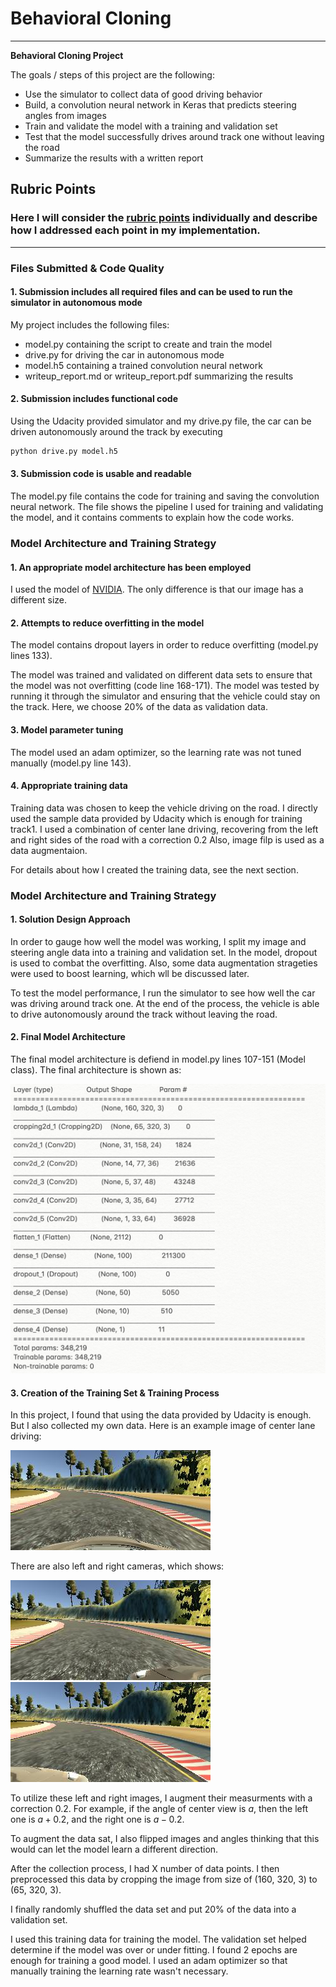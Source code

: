 # **Behavioral Cloning** 
---

**Behavioral Cloning Project**

The goals / steps of this project are the following:
* Use the simulator to collect data of good driving behavior
* Build, a convolution neural network in Keras that predicts steering angles from images
* Train and validate the model with a training and validation set
* Test that the model successfully drives around track one without leaving the road
* Summarize the results with a written report


[//]: # (Image References)

[image1]: ./examples/model_P4.png "Model Visualization"
[image2]: ./examples/sample_data.jpg "Grayscaling"
[image3]: ./examples/sample_left.jpg "Recovery Image"
[image4]: ./examples/sample_right.jpg "Recovery Image"

## Rubric Points
### Here I will consider the [rubric points](https://review.udacity.com/#!/rubrics/432/view) individually and describe how I addressed each point in my implementation.  

---
### Files Submitted & Code Quality

#### 1. Submission includes all required files and can be used to run the simulator in autonomous mode

My project includes the following files:
* model.py containing the script to create and train the model
* drive.py for driving the car in autonomous mode
* model.h5 containing a trained convolution neural network 
* writeup_report.md or writeup_report.pdf summarizing the results

#### 2. Submission includes functional code
Using the Udacity provided simulator and my drive.py file, the car can be driven autonomously around the track by executing 
```sh
python drive.py model.h5
```

#### 3. Submission code is usable and readable

The model.py file contains the code for training and saving the convolution neural network. The file shows the pipeline I used for training and validating the model, and it contains comments to explain how the code works.

### Model Architecture and Training Strategy

#### 1. An appropriate model architecture has been employed

I used the model of [NVIDIA](https://images.nvidia.com/content/tegra/automotive/images/2016/solutions/pdf/end-to-end-dl-using-px.pdf). The only difference is that our image has a different size. 

#### 2. Attempts to reduce overfitting in the model

The model contains dropout layers in order to reduce overfitting (model.py lines 133). 

The model was trained and validated on different data sets to ensure that the model was not overfitting (code line 168-171). The model was tested by running it through the simulator and ensuring that the vehicle could stay on the track. Here, we choose 20% of the data as validation data.

#### 3. Model parameter tuning

The model used an adam optimizer, so the learning rate was not tuned manually (model.py line 143).

#### 4. Appropriate training data

Training data was chosen to keep the vehicle driving on the road. I directly used the sample data provided by Udacity which is enough for training track1. I used a combination of center lane driving, recovering from the left and right sides of the road with a correction 0.2 Also, image filp is used as a data augmentaion. 

For details about how I created the training data, see the next section. 

### Model Architecture and Training Strategy

#### 1. Solution Design Approach

In order to gauge how well the model was working, I split my image and steering angle data into a training and validation set. In the model, dropout is used to combat the overfitting. Also, some data augmentation strageties were used to boost learning, which wll be discussed later.

To test the model performance, I run the simulator to see how well the car was driving around track one. At the end of the process, the vehicle is able to drive autonomously around the track without leaving the road.

#### 2. Final Model Architecture

The final model architecture is defiend in model.py lines 107-151 (Model class). The final architecture is shown as:

![alt text][image1]

#### 3. Creation of the Training Set & Training Process

In this project, I found that using the data provided by Udacity is enough. But I also collected my own data. Here is an example image of center lane driving:

![alt text][image2]

There are also left and right cameras, which shows:

![alt text][image3]
![alt text][image4]

To utilize these left and right images, I augment their measurments with a correction 0.2. For example, if the angle of center view is $a$, then the left one is $a +0.2$, and the right one is $a-0.2$. 

To augment the data sat, I also flipped images and angles thinking that this would can let the model learn a different direction. 

After the collection process, I had X number of data points. I then preprocessed this data by cropping the image from size of (160, 320, 3) to (65, 320, 3).

I finally randomly shuffled the data set and put 20% of the data into a validation set. 

I used this training data for training the model. The validation set helped determine if the model was over or under fitting. I found 2 epochs are enough for training a good model. I used an adam optimizer so that manually training the learning rate wasn't necessary.
